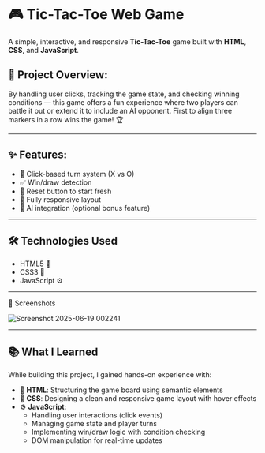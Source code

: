 # 🎮 Tic-Tac-Toe Web Game

A simple, interactive, and responsive **Tic-Tac-Toe** game built with **HTML**, **CSS**, and **JavaScript**.

## 🧠 Project Overview:
By handling user clicks, tracking the game state, and checking winning conditions — this game offers a fun experience where two players can battle it out or extend it to include an AI opponent. First to align three markers in a row wins the game! 🏆

---

## ✨ Features:
- 🔘 Click-based turn system (X vs O)
- ✅ Win/draw detection
- 🔁 Reset button to start fresh
- 📱 Fully responsive layout
- 🤖 AI integration (optional bonus feature)

---

## 🛠️ Technologies Used
- HTML5 📄
- CSS3 🎨
- JavaScript ⚙️

---

📸 Screenshots


![Screenshot 2025-06-19 002241](https://github.com/user-attachments/assets/2f00e01f-2b29-4e2f-8c00-03910f70ee6d)





---

## 📚 What I Learned

While building this project, I gained hands-on experience with:

- 🧱 **HTML**: Structuring the game board using semantic elements
- 🎨 **CSS**: Designing a clean and responsive game layout with hover effects
- ⚙️ **JavaScript**: 
  - Handling user interactions (click events)
  - Managing game state and player turns
  - Implementing win/draw logic with condition checking
  - DOM manipulation for real-time updates
